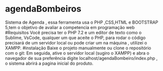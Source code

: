 # agendaBombeiros
 Sistema de Agenda , essa ferramenta  usa o PHP ,CSS,HTML e BOOTSTRAP 5,tem o objetivo de avaliar a competencia em programação web
 #Requisitos
 Você precisa ter o PHP  7.2 e um editor de texto como o Sublime, VsCode, qualquer um que aceite o PHP, para rodar o  código precisará de um servidor local  ou pode criar um na máquina , utilizei o XAMPP.
 #instalação
 Baixe o projeto manualmente ou clone o repositório com o git:
 Em seguida, ative o servidor local (sugiro o XAMPP) e abra o navegador de sua preferência  digite localhost/agendaBombeiro/index.php , o sistema abrirá a pagina inicial do  produto.
